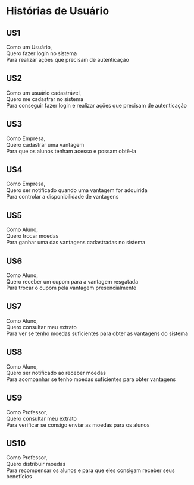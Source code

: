 # Histórias de Usuário

## US1

Como um Usuário,  
Quero fazer login no sistema  
Para realizar ações que precisam de autenticação

## US2

Como um usuário cadastrável,  
Quero me cadastrar no sistema  
Para conseguir fazer login e realizar ações que precisam de autenticação

## US3

Como Empresa,  
Quero cadastrar uma vantagem  
Para que os alunos tenham acesso e possam obtê-la

## US4

Como Empresa,  
Quero ser notificado quando uma vantagem for adquirida  
Para controlar a disponibilidade de vantagens

## US5

Como Aluno,  
Quero trocar moedas  
Para ganhar uma das vantagens cadastradas no sistema

## US6

Como Aluno,  
Quero receber um cupom para a vantagem resgatada  
Para trocar o cupom pela vantagem presencialmente

## US7

Como Aluno,  
Quero consultar meu extrato  
Para ver se tenho moedas suficientes para obter as vantagens do sistema

## US8

Como Aluno,  
Quero ser notificado ao receber moedas  
Para acompanhar se tenho moedas suficientes para obter vantagens

## US9

Como Professor,  
Quero consultar meu extrato  
Para verificar se consigo enviar as moedas para os alunos

## US10

Como Professor,  
Quero distribuir moedas  
Para recompensar os alunos e para que eles consigam receber seus benefícios
